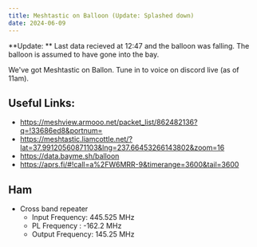 ```yaml
---
title: Meshtastic on Balloon (Update: Splashed down)
date: 2024-06-09
---
```


**Update: ** Last data recieved at 12:47 and the balloon was falling. The balloon is assumed to have gone into the bay.

We've got Meshtastic on Ballon. Tune in to voice on discord live (as of 11am).

## Useful Links:
* https://meshview.armooo.net/packet_list/862482136?q=!33686ed8&portnum=
* https://meshtastic.liamcottle.net/?lat=37.99120560871103&lng=237.66453266143802&zoom=16
* https://data.bayme.sh/balloon
* https://aprs.fi/#!call=a%2FW6MRR-9&timerange=3600&tail=3600

## Ham
* Cross band repeater
    * Input Frequency: 445.525 MHz
    * PL Frequency : -162.2 MHz
    * Output Frequency: 145.25 MHz
